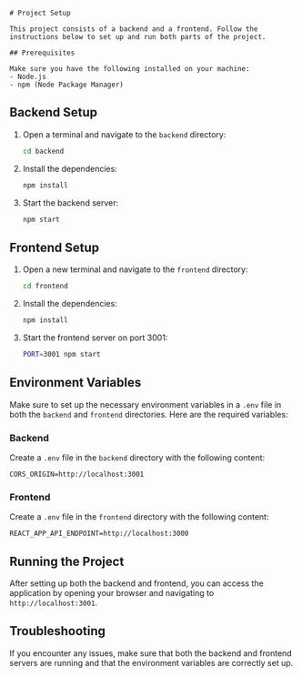 ```
# Project Setup

This project consists of a backend and a frontend. Follow the instructions below to set up and run both parts of the project.

## Prerequisites

Make sure you have the following installed on your machine:
- Node.js
- npm (Node Package Manager)
```
## Backend Setup

1. Open a terminal and navigate to the `backend` directory:
   ```sh
   cd backend
   ```

2. Install the dependencies:
   ```sh
   npm install
   ```

3. Start the backend server:
   ```sh
   npm start
   ```

## Frontend Setup

1. Open a new terminal and navigate to the `frontend` directory:
   ```sh
   cd frontend
   ```

2. Install the dependencies:
   ```sh
   npm install
   ```

3. Start the frontend server on port 3001:
   ```sh
   PORT=3001 npm start
   ```

## Environment Variables

Make sure to set up the necessary environment variables in a `.env` file in both the `backend` and `frontend` directories. Here are the required variables:

### Backend

Create a `.env` file in the `backend` directory with the following content:
```properties
CORS_ORIGIN=http://localhost:3001
```

### Frontend

Create a `.env` file in the `frontend` directory with the following content:
```properties
REACT_APP_API_ENDPOINT=http://localhost:3000
```

## Running the Project

After setting up both the backend and frontend, you can access the application by opening your browser and navigating to `http://localhost:3001`.

## Troubleshooting

If you encounter any issues, make sure that both the backend and frontend servers are running and that the environment variables are correctly set up.
